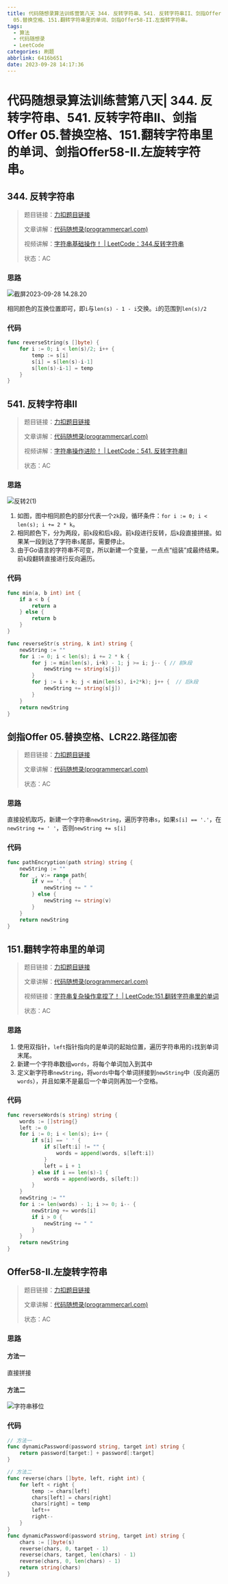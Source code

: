 ```yaml
---
title: 代码随想录算法训练营第八天 344. 反转字符串、541. 反转字符串II、剑指Offer
  05.替换空格、151.翻转字符串里的单词、剑指Offer58-II.左旋转字符串。
tags:
  - 算法
  - 代码随想录
  - LeetCode
categories: 刷题
abbrlink: 6416b651
date: 2023-09-28 14:17:36
---
```


# 代码随想录算法训练营第八天| 344. 反转字符串、541. 反转字符串II、剑指Offer 05.替换空格、151.翻转字符串里的单词、剑指Offer58-II.左旋转字符串。

## 344. 反转字符串

>   题目链接：[力扣题目链接](https://leetcode.cn/problems/reverse-string/)
>
>   文章讲解：[代码随想录(programmercarl.com)](https://programmercarl.com/0344.%E5%8F%8D%E8%BD%AC%E5%AD%97%E7%AC%A6%E4%B8%B2.html)
>
>   视频讲解：[字符串基础操作！ | LeetCode：344.反转字符串](https://www.bilibili.com/video/BV1fV4y17748)
>
>   状态：AC

### 思路

![截屏2023-09-28 14.28.20](../images/day08/反转字符串.png)

相同颜色的互换位置即可，即`i`与`len(s) - 1 - i`交换。`i`的范围到`len(s)/2`

### 代码

``` go
func reverseString(s []byte) {
	for i := 0; i < len(s)/2; i++ {
		temp := s[i]
		s[i] = s[len(s)-i-1]
		s[len(s)-i-1] = temp
	}
}
```

## 541. 反转字符串II

>   题目链接：[力扣题目链接]([力扣题目链接](https://leetcode.cn/problems/reverse-string-ii/))
>
>   文章讲解：[代码随想录(programmercarl.com)](https://programmercarl.com/0541.%E5%8F%8D%E8%BD%AC%E5%AD%97%E7%AC%A6%E4%B8%B2II.html)
>
>   视频讲解：[字符串操作进阶！ | LeetCode：541. 反转字符串II](https://www.bilibili.com/video/BV1dT411j7NN)
>
>   状态：AC

### 思路

![反转2(1)](../images/day08/反转2(1).png)

1.   如图，图中相同颜色的部分代表一个`2k`段，循环条件：`for i := 0; i < len(s); i += 2 * k`。
2.   相同颜色下，分为两段，前`k`段和后`k`段。前`k`段进行反转，后`k`段直接拼接。如果某一段到达了字符串`s`尾部，需要停止。
3.   由于Go语言的字符串不可变，所以新建一个变量，一点点“组装”成最终结果。前`k`段翻转直接进行反向遍历。

### 代码

``` go
func min(a, b int) int {
    if a < b {
        return a
    } else {
        return b
    }
}

func reverseStr(s string, k int) string {
	newString := ""
	for i := 0; i < len(s); i += 2 * k {
		for j := min(len(s), i+k) - 1; j >= i; j-- { // 前k段
			newString += string(s[j])
		}
		for j := i + k; j < min(len(s), i+2*k); j++ {  // 后k段
			newString += string(s[j])
		}
	}
	return newString
}
```

## 剑指Offer 05.替换空格、LCR22.路径加密

>   题目链接：[力扣题目链接](https://leetcode.cn/problems/ti-huan-kong-ge-lcof/)
>
>   文章讲解：[代码随想录(programmercarl.com)](https://programmercarl.com/%E5%89%91%E6%8C%87Offer05.%E6%9B%BF%E6%8D%A2%E7%A9%BA%E6%A0%BC.html)
>
>   状态：AC

### 思路

直接投机取巧，新建一个字符串`newString`，遍历字符串`s`，如果`s[i] == '.'`，在`newString += ' '`，否则`newString += s[i]`

### 代码

``` go
func pathEncryption(path string) string {
	newString := ""
	for _, v:= range path{
		if v == '.' {
			newString += " "
		} else {
			newString += string(v)
		}
	}
    return newString
}
```

## 151.翻转字符串里的单词

>   题目链接：[力扣题目链接](https://leetcode.cn/problems/reverse-words-in-a-string/)
>
>   文章讲解：[代码随想录(programmercarl.com)](https://programmercarl.com/0151.%E7%BF%BB%E8%BD%AC%E5%AD%97%E7%AC%A6%E4%B8%B2%E9%87%8C%E7%9A%84%E5%8D%95%E8%AF%8D.html)
>
>   视频链接：[字符串复杂操作拿捏了！ | LeetCode:151.翻转字符串里的单词](https://www.bilibili.com/video/BV1uT41177fX)
>
>   状态：AC

### 思路

1.   使用双指针，`left`指针指向的是单词的起始位置，遍历字符串用的`i`找到单词末尾。
2.   新建一个字符串数组`words`，将每个单词加入到其中
3.   定义新字符串`newString`，将`words`中每个单词拼接到`newString`中（反向遍历`words`），并且如果不是最后一个单词则再加一个空格。

### 代码

``` go
func reverseWords(s string) string {
	words := []string{}
	left := 0
	for i := 0; i < len(s); i++ {
		if s[i] == ' ' {
			if s[left:i] != "" {
				words = append(words, s[left:i])
			}
			left = i + 1
		} else if i == len(s)-1 {
			words = append(words, s[left:])
		}
	}
	newString := ""
	for i := len(words) - 1; i >= 0; i-- {
		newString += words[i]
		if i > 0 {
			newString += " "
		}
	}
	return newString
}
```

## Offer58-II.左旋转字符串

>   题目链接：[力扣题目链接](https://leetcode.cn/problems/zuo-xuan-zhuan-zi-fu-chuan-lcof/)
>
>   文章讲解：[代码随想录(programmercarl.com)](https://programmercarl.com/%E5%89%91%E6%8C%87Offer58-II.%E5%B7%A6%E6%97%8B%E8%BD%AC%E5%AD%97%E7%AC%A6%E4%B8%B2.html)
>
>   状态：AC

### 思路

#### 方法一

直接拼接

#### 方法二

![字符串移位](../images/day08/字符串移位.png)

### 代码

``` go
// 方法一
func dynamicPassword(password string, target int) string {
	return password[target:] + password[:target]
}
```

``` go
// 方法二
func reverse(chars []byte, left, right int) {
    for left < right {
        temp := chars[left]
        chars[left] = chars[right]
        chars[right] = temp
        left++
        right--
    }
}
func dynamicPassword(password string, target int) string {
    chars := []byte(s)
    reverse(chars, 0, target - 1)
    reverse(chars, target, len(chars) - 1)
    reverse(chars, 0, len(chars) - 1)
    return string(chars)
}
```


